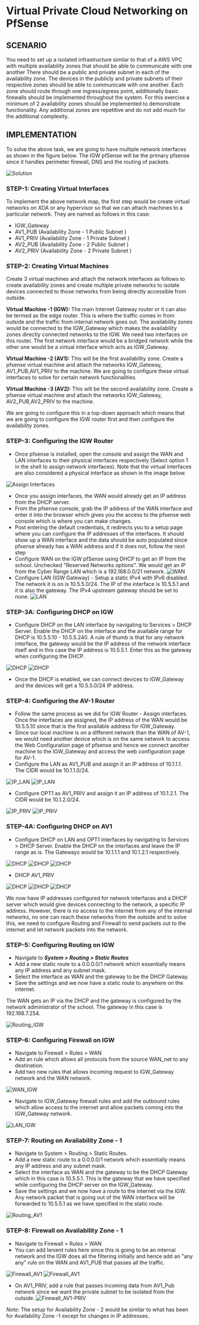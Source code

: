 # **Virtual Private Cloud Networking on PfSense**
## **SCENARIO**

You need to set up a isolated infrastructure similar to that of a AWS VPC with multiple availability zones that should be able to communicate with one another  There should be a public and private subnet in each of the availability zone. The devices in the publicly and private subnets of their respective zones should be able to communicate with one another. Each zone should route through one ingress/egress point, additionally basic firewalls should be implemented throughout the system. For this exercise a minimum of 2 availability zones should be implemented to demonstrate functionality. Any additional zones are repetitive and do not add much for the additional complexity.

## **IMPLEMENTATION**

To solve the above task, we are going to have multiple network interfaces as shown in the figure below. The IGW pfSense will be the primary pfsense since it handles perimeter firewall, DNS and the routing of packets.

![Solution](Images/CCDC_Practice_Scenario_1.png)

### **STEP-1:** Creating Virtual Interfaces

To implement the above network map, the first step would be create virtual networks on XOA or any hypervisor so that we can attach machines to a particular network. They are named as follows in this case:

* IGW_Gateway
* AV1_PUB (Availability Zone - 1 Public Subnet )
* AV1_PRIV (Availability Zone - 1 Private Subnet )
* AV2_PUB (Availability Zone - 2 Public Subnet )
* AV2_PRIV  (Availability Zone - 2 Private Subnet )

### **STEP-2:** Creating Virtual Machines

Create 3 virtual machines and attach the network interfaces as follows to create availability zones and create multiple private networks to isolate devices connected to those networks from being directly accessible from outside.

**VIrtual Machine -1 (IGW):** The main Internet Gateway router or it can also be termed as the edge router. This is where the traffic comes in from outside and the traffic from internal network goes out. The availability zones would be connected to the IGW_Gateway which makes the availability zones directly connected networks to the IGW. We need two interfaces on this router. The first network interface would be a bridged network while the other one would be a virtual interface which acts as IGW_Gateway.

**VIrtual Machine -2 (AV1):** This will be the first availability zone. Create a pfsense virtual machine and attach the networks IGW_Gateway, AV1_PUB,AV1_PRIV to the machine. We are going to configure these virtual interfaces to solve for certain network functionalities.

**VIrtual Machine -3 (AV2):** This will be the second availability zone. Create a pfsense virtual machine and attach the networks IGW_Gateway, AV2_PUB,AV2_PRIV to the machine.

We are going to configure this in a top-down approach which means that we are going to configure the IGW router first and then configure the availability zones.

### **STEP-3:**  Configuring the IGW Router

* Once pfsense is installed, open the console and assign the WAN and LAN interfaces to their physical interfaces respectively (Select option 1 in the shell to assign network interfaces). Note that the virtual interfaces are also considered a physical interface as shown in the image below.

![Assign Interfaces](Images/2.png)

* Once you assign interfaces, the WAN would already get an IP address from the DHCP server.
* From the pfsense console, grab the IP address of the WAN interface and enter it into the browser which gives you the access to the pfsense web console which is where you can make changes.
* Post entering the default credentials, it redirects you to a setup page where you can configure the IP addresses of the interfaces. It should show up a WAN interface and the data should be auto populated since pfsense already has a WAN address and if it does not, follow the next step
* Configure WAN on the IGW pfSense using DHCP to get an IP from the school. Unchecked "Reserved Networks options". We would get an IP from the Cyber Range LAN which is a 192.168.0.0/21 network.
![WAN](Images/3.png)
* Configure LAN (IGW Gateway) - Setup a static IPv4 with IPv6 disabled. The network it is on is 10.5.5.0/24. The IP of the interface is 10.5.5.1 and it is also the gateway. The IPv4  upstream gateway should be set to none.
 ![LAN](Images/4.png)

### **STEP-3A:**  Configuring DHCP on IGW

* Configure DHCP on the LAN interface by navigating to Services > DHCP Server. Enable the DHCP on the interface and the available range for DHCP is 10.5.5.10 - 10.5.5.240. A rule of thumb is that for any network interface, the gateway would be the IP address of the network interface itself and in this case the IP address is 10.5.5.1. Enter this as the gateway when configuring the DHCP.
  
 ![DHCP](Images/5.png)
![DHCP](Images/6.png)

* Once the DHCP is enabled, we can connect devices to IGW_Gateway and the devices will get a 10.5.5.0/24 IP address.

### **STEP-4:**  Configuring the AV-1 Router

* Follow the same process as we did for IGW Router - Assign interfaces. Once the interfaces are assigned, the IP address of the WAN would be 10.5.5.10 since that is the first available address for IGW_Gateway.
* Since our local machine is on a different network than the WAN of AV-1, we would need another device which is on the same network to access the Web Configuration page of pfsense and hence we connect another machine to the IGW_Gateway and access the web configuration page for AV-1.
* Configure the LAN as AV1_PUB and assign it an IP address of 10.1.1.1. The CIDR would be 10.1.1.0/24.
  
![IP_LAN](Images/AV1_LAN.png)
![IP_LAN](Images/AV1_Lan1.png)

* Configure OPT1 as AV1_PRIV and assign it an IP address of 10.1.2.1. The CIDR would be 10.1.2.0/24.

![IP_PRIV](Images/AV1_OPT.png)
![IP_PRIV](Images/AV1_OPT1.png)

### **STEP-4A:**  Configuring DHCP on AV1

* Configure DHCP on LAN and OPT1 interfaces by navigating to Services > DHCP Server. Enable the DHCP on the interfaces and leave the IP range as is. The Gateways would be 10.1.1.1 and 10.1.2.1 respectively.
  
![DHCP](Images/AV1_DHCP_LAN.png)
![DHCP](Images/AV1_DHCP_LAN1.png)
![DHCP](Images/AV1_DHCP_LAN2.png)

* DHCP AV1_PRIV
  
![DHCP](Images/DHCP_LAN2.png)
![DHCP](Images/DHCP1_LAN2.png)
![DHCP](Images/DHCP1_LAN2.png)

We now have IP addresses configured for network interfaces and a DHCP server which would give devices connecting to the network, a specific IP address. However, there is no access to the internet from any of the internal networks, no one can reach these networks from the outside and to solve this, we need to configure Routing and Firewall to send packets out to the internet and let network packets into the network.

### **STEP-5:**  Configuring Routing on IGW

* Navigate to ***System > Routing > Static Routes***
* Add a new static route to a 0.0.0.0/1 network which essentially means any IP address and any subnet mask. 
* Select the interface as WAN and the gateway to be the DHCP Gateway.
* Save the settings and we now have a static route to anywhere on the internet.

The WAN gets an IP via the DHCP and the gateway is configured by the network administrator of the
school. The gateway in this case is 192.168.7.254.

![Routing_IGW](Images/Routing_IGW.png)

### **STEP-6:** Configuring Firewall on IGW

* Navigate to Firewall > Rules > WAN
* Add an rule which allows all protocols from the source WAN_net to any destination.
* Add two new rules that allows incoming request to IGW_Gateway network and the WAN network.

![WAN_IGW](Images/Firewall_IGW.png)

* Navigate to IGW_Gateway firewall rules and add the outbound rules which allow access to the internet and allow packets coming into the IGW_Gateway network.

![LAN_IGW](Images/Firewall_IGW1.png)

### **STEP-7:** Routing on Availability Zone - 1

* Navigate to System > Routing > Static Routes.
* Add a new static route to a 0.0.0.0/1 network which essentially means any IP address and any subnet mask. 
* Select the interface as WAN and the gateway to be the DHCP Gateway which in this case is 10.5.5.1. This is the gateway that we have specified while configuring the DHCP server on the IGW_Gateway.
* Save the settings and we now have a route to the internet via the IGW. Any network packet that is going out of the WAN interface will be forwarded to 10.5.5.1 as we have specified in the static route. 

![Routing_AV1](Images/Routing_AV1.png)

### **STEP-8:** Firewall on Availability Zone - 1

* Navigate to Firewall > Rules > WAN
* You can add lenient rules here since this is going to be an internal network and the IGW does all the filtering initially and hence add an "any any" rule on the WAN and AV1_PUB that passes all the traffic.
  
![Firewall_AV1](Images/Firewall_AV1.png)
![Firewall_AV1](Images/Firewall_AV1.1.png)

* On AV1_PRIV, add a rule that passes incoming data from AV1_Pub network since we want the private subnet to be isolated from the outside.
 ![Firewall_AV1-PRIV](Images/Firewall_AV1Priv.png)

*Note:* The setup for Availability Zone - 2 would be similar to what has been for Availability Zone -1 except for changes in IP addresses.

